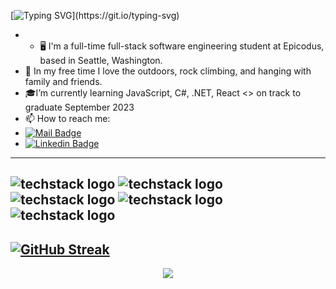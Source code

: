 [![Typing SVG](https://readme-typing-svg.demolab.com?font=Fira+Code&pause=1000&width=435&lines=Hi!%2C+I'm+Laura!)](https://git.io/typing-svg)
- - 🖥 I'm a full-time full-stack software engineering student at Epicodus, based in Seattle, Washington. 
- 🌱 In my free time I love the outdoors, rock climbing, and hanging with family and friends.
- 🎓I’m currently learning JavaScript, C#, .NET, React <> on track to graduate September 2023
- 📫 How to reach me:
- [![Mail Badge](https://img.shields.io/badge/-Gmail-c0392b?style=flat&labelColor=c0392b&logo=gmail&logoColor=white)](mailto:lauramhope.dpt@gmail.com)
- [![Linkedin Badge](https://img.shields.io/badge/-LinkedIn-blue?style=flat&logo=Linkedin&logoColor=white)](https://www.linkedin.com/in/laura-hope-softwaredev/)
---
![techstack logo](https://readme-components.vercel.app/api?component=logo&logo=css3&text=true&animation=spin)
![techstack logo](https://readme-components.vercel.app/api?component=logo&logo=html5&text=true&animation=spin)
![techstack logo](https://readme-components.vercel.app/api?component=logo&logo=javascript&text=true&animation=spin)
![techstack logo](https://readme-components.vercel.app/api?component=logo&logo=react&text=true&animation=spin)
![techstack logo](https://readme-components.vercel.app/api?component=logo&logo=csharp&text=true&animation=spin)
---
[![GitHub Streak](https://streak-stats.demolab.com?user=lauramhope&theme=panda&mode=weekly&hide_longest_streak=true)](https://git.io/streak-stats)
---
<div style="text-align: center;">
  
![](https://github-readme-stats.vercel.app/api/top-langs/?username=lauramhope&theme=tokyonight&hide_border=true&include_all_commits=false&count_private=false&layout=compact)

</div>
